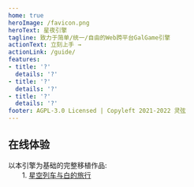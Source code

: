 ```yaml
---
home: true
heroImage: /favicon.png
heroText: 星夜引擎
tagline: 致力于简单/统一/自由的Web跨平台GalGame引擎
actionText: 立刻上手 →
actionLink: /guide/
features:
- title: '?'
  details: '?'
- title: '?'
  details: '?'
- title: '?'
  details: '?'
footer: AGPL-3.0 Licensed | Copyleft 2021-2022 灵弦
---
```

## 在线体验
以本引擎为基础的完整移植作品:<br/>
  1. [星空列车与白的旅行](https://xcoc.tk/webgal/hoshizora/)